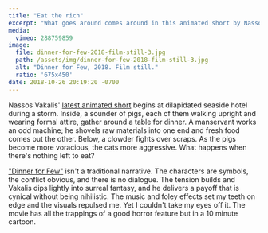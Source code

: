 ```yaml
---
title: "Eat the rich"
excerpt: "What goes around comes around in this animated short by Nassos Vakalis."
media:
  vimeo: 288759859
image:
  file: dinner-for-few-2018-film-still-3.jpg
  path: /assets/img/dinner-for-few-2018-film-still-3.jpg
  alt: "Dinner for Few, 2018. Film still."
  ratio: '675x450'
date: 2018-10-26 20:19:20 -0700
---
```


Nassos Vakalis' [latest animated short](https://vimeo.com/288759859) begins at dilapidated seaside hotel during a storm. Inside, a sounder of pigs, each of them walking upright and wearing formal attire, gather around a table for dinner. A manservant works an odd machine; he shovels raw materials into one end and fresh food comes out the other. Below, a clowder fights over scraps. As the pigs become more voracious, the cats more aggressive. What happens when there's nothing left to eat?

["Dinner for Few"](https://www.itsnicethat.com/articles/nassos-vakalis-dinner-for-few-animation-190918) isn't a traditional narrative. The characters are symbols, the conflict obvious, and there is no dialogue. The tension builds and Vakalis dips lightly into surreal fantasy, and he delivers a payoff that is cynical without being nihilistic. The music and foley effects set my teeth on edge and the visuals repulsed me. Yet I couldn't take my eyes off it. The movie has all the trappings of a good horror feature but in a 10 minute cartoon.
